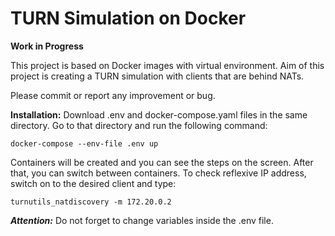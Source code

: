 # TURN Simulation on Docker

**Work in Progress**

This project is based on Docker images with virtual environment. Aim of this project is creating a TURN simulation with clients that are behind NATs.

Please commit or report any improvement or bug. 

**Installation:**
Download .env and docker-compose.yaml files in the same directory. Go to that directory and run the following command:

```
docker-compose --env-file .env up
```
Containers will be created and you can see the steps on the screen. After that, you can switch between containers.
To check reflexive IP address, switch on to the desired client and type:
```
turnutils_natdiscovery -m 172.20.0.2
```
***Attention:*** Do not forget to change variables inside the .env file.
